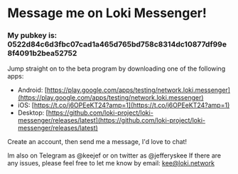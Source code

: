 # Message me on Loki Messenger!

### My pubkey is: 0522d84c6d3fbc07cad1a465d765bd758c8314dc10877df99e8f4091b2bea52752

Jump straight on to the beta program by downloading one of the following apps:

-   Android:  [https://play.google.com/apps/testing/network.loki.messenger](https://play.google.com/apps/testing/network.loki.messenger)
-   iOS:  [https://t.co/j6OPEeKT24?amp=1](https://t.co/j6OPEeKT24?amp=1)
-   Desktop:  [https://github.com/loki-project/loki-messenger/releases/latest](https://github.com/loki-project/loki-messenger/releases/latest)

Create an account, then send me a message, I'd love to chat!

Im also on Telegram as @keejef or on twitter as @jefferyskee
If there are any issues, please feel free to let me know by email: kee@loki.network
